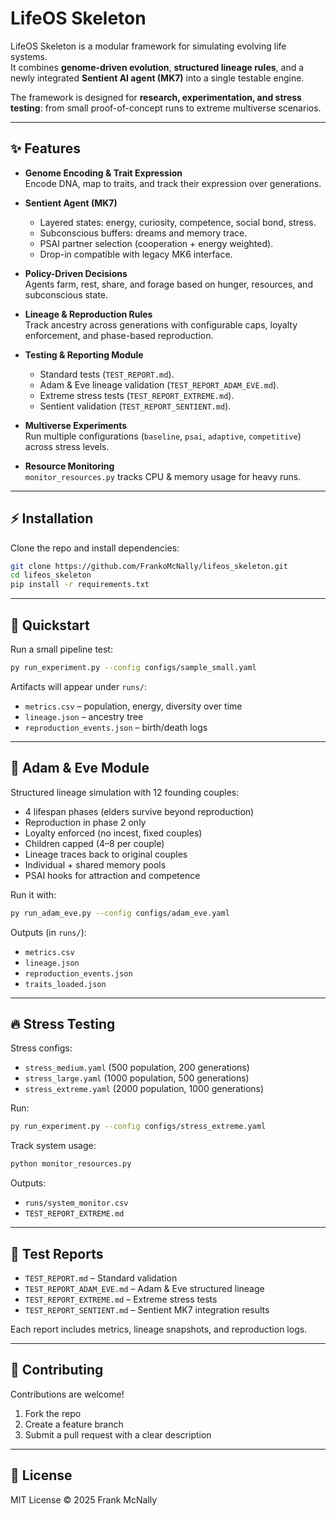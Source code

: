 # LifeOS Skeleton

LifeOS Skeleton is a modular framework for simulating evolving life systems.  
It combines **genome-driven evolution**, **structured lineage rules**, and a newly
integrated **Sentient AI agent (MK7)** into a single testable engine.  

The framework is designed for **research, experimentation, and stress testing**:
from small proof-of-concept runs to extreme multiverse scenarios.

---

## ✨ Features

- **Genome Encoding & Trait Expression**  
  Encode DNA, map to traits, and track their expression over generations.

- **Sentient Agent (MK7)**  
  - Layered states: energy, curiosity, competence, social bond, stress.  
  - Subconscious buffers: dreams and memory trace.  
  - PSAI partner selection (cooperation + energy weighted).  
  - Drop-in compatible with legacy MK6 interface.  

- **Policy-Driven Decisions**  
  Agents farm, rest, share, and forage based on hunger, resources, and
  subconscious state.

- **Lineage & Reproduction Rules**  
  Track ancestry across generations with configurable caps, loyalty enforcement,
  and phase-based reproduction.

- **Testing & Reporting Module**  
  - Standard tests (`TEST_REPORT.md`).  
  - Adam & Eve lineage validation (`TEST_REPORT_ADAM_EVE.md`).  
  - Extreme stress tests (`TEST_REPORT_EXTREME.md`).  
  - Sentient validation (`TEST_REPORT_SENTIENT.md`).  

- **Multiverse Experiments**  
  Run multiple configurations (`baseline`, `psai`, `adaptive`, `competitive`)
  across stress levels.

- **Resource Monitoring**  
  `monitor_resources.py` tracks CPU & memory usage for heavy runs.

---

## ⚡ Installation

Clone the repo and install dependencies:

```bash
git clone https://github.com/FrankoMcNally/lifeos_skeleton.git
cd lifeos_skeleton
pip install -r requirements.txt
```

---

## 🚀 Quickstart

Run a small pipeline test:

```bash
py run_experiment.py --config configs/sample_small.yaml
```

Artifacts will appear under `runs/`:

- `metrics.csv` – population, energy, diversity over time  
- `lineage.json` – ancestry tree  
- `reproduction_events.json` – birth/death logs  

---

## 🌱 Adam & Eve Module

Structured lineage simulation with 12 founding couples:

- 4 lifespan phases (elders survive beyond reproduction)  
- Reproduction in phase 2 only  
- Loyalty enforced (no incest, fixed couples)  
- Children capped (4–8 per couple)  
- Lineage traces back to original couples  
- Individual + shared memory pools  
- PSAI hooks for attraction and competence  

Run it with:

```bash
py run_adam_eve.py --config configs/adam_eve.yaml
```

Outputs (in `runs/`):

- `metrics.csv`  
- `lineage.json`  
- `reproduction_events.json`  
- `traits_loaded.json`  

---

## 🔥 Stress Testing

Stress configs:

- `stress_medium.yaml` (500 population, 200 generations)  
- `stress_large.yaml` (1000 population, 500 generations)  
- `stress_extreme.yaml` (2000 population, 1000 generations)  

Run:

```bash
py run_experiment.py --config configs/stress_extreme.yaml
```

Track system usage:

```bash
python monitor_resources.py
```

Outputs:

- `runs/system_monitor.csv`  
- `TEST_REPORT_EXTREME.md`  

---

## 📑 Test Reports

- `TEST_REPORT.md` – Standard validation  
- `TEST_REPORT_ADAM_EVE.md` – Adam & Eve structured lineage  
- `TEST_REPORT_EXTREME.md` – Extreme stress tests  
- `TEST_REPORT_SENTIENT.md` – Sentient MK7 integration results  

Each report includes metrics, lineage snapshots, and reproduction logs.

---

## 🤝 Contributing

Contributions are welcome!

1. Fork the repo  
2. Create a feature branch  
3. Submit a pull request with a clear description  

---

## 📜 License

MIT License © 2025 Frank McNally
